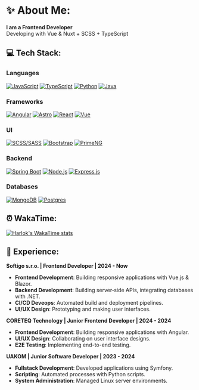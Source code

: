 # ✨ About Me:
**I am a Frontend Developer**</br>
Developing with Vue & Nuxt + SCSS + TypeScript</br>

## 💻 Tech Stack:

### Languages
[![JavaScript](https://img.shields.io/badge/Javascript-%23F2C94C.svg?style=flat&logo=javascript&logoColor=white&color=1D1F22)](https://developer.mozilla.org/docs/Web/JavaScript)
[![TypeScript](https://img.shields.io/badge/Typescript-%2352B3D9.svg?style=flat&logo=typescript&logoColor=white&color=1D1F22)](https://www.typescriptlang.org/)
[![Python](https://img.shields.io/badge/Python-%234B76B5.svg?style=flat&logo=python&logoColor=white&color=1D1F22)](https://www.python.org/)
[![Java](https://img.shields.io/badge/Java-ED8B00?style=flat&logo=openjdk&logoColor=white&color=1D1F22)](https://www.java.com/)

### Frameworks
[![Angular](https://img.shields.io/badge/Angular-%23F0513C.svg?style=flat&logo=angular&logoColor=white&color=1D1F22)](https://angular.io/)
[![Astro](https://img.shields.io/badge/Astro-%232B7C9A.svg?style=flat&logo=astro&logoColor=white&color=1D1F22)](https://astro.build/)
[![React](https://img.shields.io/badge/React-%2361DAFB.svg?style=flat&logo=react&logoColor=white&color=1D1F22)](https://react.dev/)
[![Vue](https://img.shields.io/badge/Vue-%2335495e.svg?style=flat&logo=vue.js&logoColor=white&color=1D1F22)](https://vuejs.org/)

### UI
[![SCSS/SASS](https://img.shields.io/badge/SCSS%2fSASS-%23D20039.svg?style=flat&logo=sass&logoColor=white&color=1D1F22)](https://sass-lang.com/)
[![Bootstrap](https://img.shields.io/badge/Bootstrap-%23563D7C.svg?style=flat&logo=bootstrap&logoColor=white&color=1D1F22)](https://getbootstrap.com/)
[![PrimeNG](https://img.shields.io/badge/PrimeNG-%23007BFF.svg?style=flat&logo=primeng&logoColor=white&color=1D1F22)](https://www.primefaces.org/primeng/)

### Backend
[![Spring Boot](https://img.shields.io/badge/Spring%20Boot-%236DB33F.svg?style=flat&logo=spring&logoColor=white&color=1D1F22)](https://spring.io/projects/spring-boot)
[![Node.js](https://img.shields.io/badge/Node.js-%23339933.svg?style=flat&logo=node.js&logoColor=white&color=1D1F22)](https://nodejs.org/)
[![Express.js](https://img.shields.io/badge/Express.js-%23404d59.svg?style=flat&logo=express&logoColor=white&color=1D1F22)](https://expressjs.com/)

### Databases
[![MongoDB](https://img.shields.io/badge/MongoDB-%234ea94b.svg?style=flat&logo=mongodb&logoColor=white&color=1D1F22)](https://www.mongodb.com/)
[![Postgres](https://img.shields.io/badge/Postgres-%23316192.svg?style=flat&logo=postgresql&logoColor=white&color=1D1F22)](https://www.postgresql.org/)

## ⏰ WakaTime:
[![Harlok's WakaTime stats](https://github-readme-stats.vercel.app/api/wakatime?username=@yntedero&theme=catppuccin_mocha&layout=compact)](https://github.com/anuraghazra/github-readme-stats)

## 🏢 Experience:
**Softigo s.r.o. | Frontend Developer | 2024 - Now**
- **Frontend Development**: Building responsive applications with Vue.js & Blazor.
- **Backend Development**: Building server‑side APIs, integrating databases with .NET.
- **CI/CD Deveops**: Automated build and deployment pipelines.
- **UI/UX Design**: Prototyping and making user interfaces.

**CORETEQ Technology | Junior Frontend Developer | 2024 - 2024**
- **Frontend Development**: Building responsive applications with Angular.
- **UI/UX Design**: Collaborating on user interface designs.
- **E2E Testing**: Implementing end-to-end testing.

**UAKOM | Junior Software Developer | 2023 - 2024**
- **Fullstack Development**: Developed applications using Symfony.
- **Scripting**: Automated processes with Python scripts.
- **System Administration**: Managed Linux server environments.
